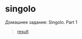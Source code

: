 # singolo
Домашнее задание: Singolo. Part 1

> [result](https://mihazzz123.github.io/singolo/singolo1.html "Singolo. Part 1")
